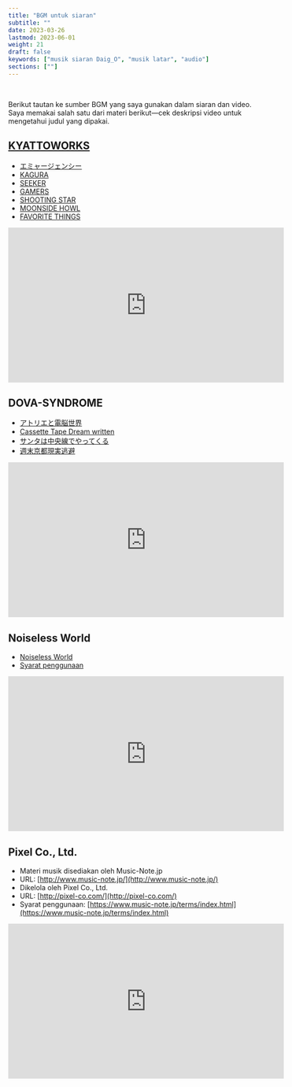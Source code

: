 ```yaml
---
title: "BGM untuk siaran"
subtitle: ""
date: 2023-03-26
lastmod: 2023-06-01
weight: 21
draft: false
keywords: ["musik siaran Daig_O", "musik latar", "audio"]
sections: [""]
---
```


<br />

Berikut tautan ke sumber BGM yang saya gunakan dalam siaran dan video. Saya memakai salah satu dari materi berikut—cek deskripsi video untuk mengetahui judul yang dipakai.

## [KYATTOWORKS](https://kyattoworks.com/kagura/)

- [エミャージェンシー](https://kyattoworks.com/emyaagency/)
- [KAGURA](https://kyattoworks.com/kagura/)
- [SEEKER](https://kyattoworks.com/seeker/)
- [GAMERS](https://kyattoworks.com/gamers/)
- [SHOOTING STAR](https://kyattoworks.com/shootingstar/)
- [MOONSIDE HOWL](https://kyattoworks.com/moonsidehowl/)
- [FAVORITE THINGS](https://kyattoworks.com/favoritethings/)

<div class="googlemap-if">
<iframe width="560" height="315" src="https://www.youtube.com/embed/4f3DwC8XYK8?si=shjWMiWcb66gm7Rf" title="YouTube video player" frameborder="0" allow="accelerometer; autoplay; clipboard-write; encrypted-media; gyroscope; picture-in-picture; web-share" allowfullscreen></iframe>
</div>

## DOVA-SYNDROME

- [アトリエと電脳世界](https://dova-s.jp/bgm/play10018.html)
- [Cassette Tape Dream written](https://dova-s.jp/bgm/play13982.html)
- [サンタは中央線でやってくる](https://dova-s.jp/bgm/play13761.html)
- [週末京都現実逃避](https://dova-s.jp/bgm/play10961.html)

<div class="googlemap-if">
<iframe width="560" height="315" src="https://www.youtube.com/embed/4a4hwDRKBJU" title="YouTube video player" frameborder="0" allow="accelerometer; autoplay; clipboard-write; encrypted-media; gyroscope; picture-in-picture; web-share" allowfullscreen></iframe>
</div>

## Noiseless World

- [Noiseless World](https://noiselessworld.net/)
- [Syarat penggunaan](https://noiselessworld.net/terms#terms_of_use)

<div class="googlemap-if">
<iframe width="560" height="315" src="https://www.youtube.com/embed/c0-RxvwPjWs?si=hTdjQxsS3BFrf_3J" title="YouTube video player" frameborder="0" allow="accelerometer; autoplay; clipboard-write; encrypted-media; gyroscope; picture-in-picture; web-share" allowfullscreen></iframe>
</div>

## Pixel Co., Ltd.

- Materi musik disediakan oleh Music-Note.jp
- URL: [http://www.music-note.jp/](http://www.music-note.jp/)
- Dikelola oleh Pixel Co., Ltd.
- URL: [http://pixel-co.com/](http://pixel-co.com/)
- Syarat penggunaan: [https://www.music-note.jp/terms/index.html](https://www.music-note.jp/terms/index.html)

<div class="googlemap-if">
<iframe width="560" height="315" src="https://www.youtube.com/embed/cjz9kjSe4w4?si=t-74qpsK47i-PshJ" title="YouTube video player" frameborder="0" allow="accelerometer; autoplay; clipboard-write; encrypted-media; gyroscope; picture-in-picture; web-share" allowfullscreen></iframe>
</div>
